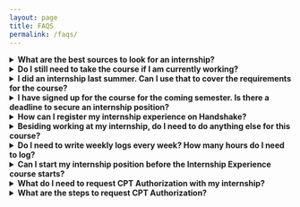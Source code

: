 ```yaml
---
layout: page
title: FAQS
permalink: /faqs/
---
```


<details>
<summary><b>What are the best sources to look for an internship?</b></summary>
<p>Students are encouraged to start their search on Handshake as most of the employers who posted their jobs are looking for UNH students. Students can also apply for jobs through the website of the company/organization they are interested in, or through job websites such as <a href="https://www.linkedin.com">LinkedIn</a>, <a href="https://www.indeed.com">Indeed</a> and <a href="https://hired.com/">Hired</a>. Do attend internship fair on both Manchester and Durham campus, and also speak with family, friends, and faculty.

<!--- please fill in the URL of the job websites --->

</p>

<p>
<a href="https://manchester.unh.edu/careers/career-professional-success">Career and Professional Success office</a> can help you with resume writing, interview coaching and other career advices.
</p>
</details>

<details>
<summary><b>Do I still need to take the course if I am currently working?</b></summary>
<p>Yes, you do. Even if you are currently working or have worked in the past, you will still need to take the Internship Experience course as a degree requirement. However, you don't need to search for another internship position if you are currently working in the field. You may use the applied research option. You will need to
<ul>
<li> Propose project ideas, e.g., research projects. The scope of the project may or may not directly relate to the current job assignment, depending on your time commitment, availability of your supervisor or company policy. </li>

</li> Meet with your potential workplace supervisor to discuss project’s goal and objectives, and ask for their approval to supervise your project; </li>

<li> Meet with the internship faculty advisor to finalize project’s scope, content, development plan, and expected outcomes; You also need to submit a research project proposal.</li>

<li>   Complete the minimum number of work hours on the project based on the number of credits you register for the course. Seek feedback from your supervisor during the project.</li>
</ul>

The academic work hours for the applied research project may not involve one’s regular work hours on site or be compensated unless the company or site supervisor agrees to do so.  If you have further questions, please contact the course instructor.
</p>
</details>

<details>
<summary><b>I did an internship last summer. Can I use that to cover the requirements for the course?</b></summary>
<p>Unfortunately, you can not use a past internship job to fulfill the course requirements. You must hold your internship position and work the required number of hours WHILE you are registered in the Internship Experience course.
</p>
</details>


<details>
<summary><b>I have signed up for the course for the coming semester. Is there a deadline to secure an internship position? </b></summary>
<p>Yes, you do. You need secure an internship position AND to complete all required paperwork through Handshake by the end of the second Friday of the semester. You will be removed from the Internship Experience course automatically after this deadline.
</p>
</details>


<details>
<summary><b>How can I register my internship experience on Handshake?</b></summary>
<p>It is mandatory for the student to register internship experience on Handshake to receive credits for this course. To do this follow these steps:
  <ul>
    <li>Login to <a href="https://joinhandshake.com/">Handshake</a></li>
    <li>On top right corner, under Career Center go to Experiences</li>
    <li>Click on "Request an Experience" and fill the form</li>
    <li>Your internship experience has to be approved by your site supervisor and your course instructor</li>
    <li>Make sure to include at least three learning objectives</li>
  </ul>
  If you have any questions related to registering your internship experience on handshake, please contact Ms. Maggie Wells (M.Wells@unh.edu) at the <a href="https://manchester.unh.edu/careers/career-professional-success">Career and Professional Success office</a>.
</p>
</details>


<details>
<summary><b>Besiding working at my internship, do I need to do anything else for this course?</b></summary>
<p>Yes, you have to complete the following requirements in order to earn the credit.
  <ul>
  <li>Attend every scheduled class meetings</li>
  <li>Submit weekly logs</li>
  <li>Complete a final internship report</li>
  <li>Give progress presentations during the class</li>
  </ul>

  Please check the specific course syllabus for meeting dates and other details.
</p>
</details>

<details>
<summary><b>Do I need to write weekly logs every week? How many hours do I need to log?</b></summary>
<p>Weekly logs are due on Sunday at 11:59 pm of every week you worked at your internship until you complete the hours at your internship necessary for gaining the required credit hours.
</p>
<p>
One credit hour is equal to 40 hours of internship work. For example, if you are enrolled in 3 credit hours of Internship Experience class then you have to complete 120 hours of internship.  You don't have to submit more weekly logs after you reach the total hours required based on your registered credits. Also, you don't need to submit any logs for the weeks you have not worked. </p>
</details>


<details>
<summary><b>Can I start my internship position before the Internship Experience course starts?</b></summary>
<p>Yes. You may start your internship before the course starts, but you can count only up to 20% of the hours toward the total internship hours required, providing that you will complete the remaining hours during the same semester.
</p>
</details>

<details>
<summary><b>What do I need to request CPT Authorization with my internship?</b></summary>
<p>
To request CPT Authorization you will need the following items:
    <ul>
    <li>internship job description or job posting</li>
    <li>internship offer letter</li>
    <li>proof of your course registration (a screen shot of your registration in the Internship course will suffice as long as your name or UNH student ID number is visible)</li>
    </ul>
<b>Important Notes:</b>
    <ol>
    <li>The internship offer letter must include your specific dates of employment.  For example, if you are working for the duration of the Fall 2019 semester, the dates you are eligible to work between are 8/26/2019 and 12/20/2019.</li>
    <li>CPT authorization coincides with the semester dates.  Employment cannot begin until the first day of the semester (usually around January 20th), therefore, there will be a 4 week period of time (approximately) that you cannot work in between semesters.</li>
    <li>You should discuss CPT with Rousseau, Christine <Christine.Rousseau@unh.edu></li>
    </ol>
For the semester if it becomes an option.  Federal regulations limit the amount of CPT a student can use during their degree program in order to still be eligible for post-completion OPT.
</p>
</details>

<details>
<summary><b>What are the steps to request CPT Authorization?</b></summary>
<p>
To request CPT Authorization, please follow these steps:
<ul>
<li>Meet with the Internship Advisor Professor Karen Jin <karen.jin@unh.edu> prior to submitting the OISS eForm.</li>
<li>Login to <a href="https://www.unh.edu/global/eoiss-online-services">eOISS</a></li>
<li>Under F-1 Practical Training, choose “CPT Authorization Form”.</li>
<li>Complete the form and upload a letter from your employer describing your job title, responsibilities, place of employment, start/end dates and the number of hours you will work per week.</li>
<li>Upload proof of registration for the internship class (a screen print of your registration will suffice).
After you submit the eForm, the Internship Advisor will receive an automated email from OISS requesting their approval for your CPT.</li>
<li>Once the Internship Advisor has approved your request, OISS will issue your new I-20.</li>
<li>An OISS Advisor must issue your I-20 before you can begin employment.  Please submit the eForm and supporting documentation 7-10 days in advance of your start date.</li>
</ul>
</p>
</details>
